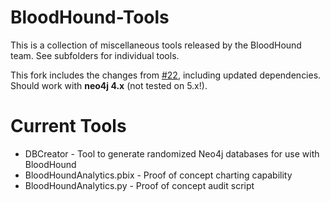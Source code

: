 # BloodHound-Tools
This is a collection of miscellaneous tools released by the BloodHound team. See subfolders for individual tools.

This fork includes the changes from [#22](https://github.com/BloodHoundAD/BloodHound-Tools/issues/22), including updated dependencies. Should work with __neo4j 4.x__ (not tested on 5.x!).

# Current Tools
* DBCreator - Tool to generate randomized Neo4j databases for use with BloodHound
* BloodHoundAnalytics.pbix - Proof of concept charting capability
* BloodHoundAnalytics.py - Proof of concept audit script

